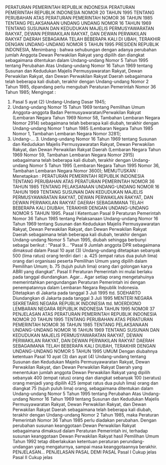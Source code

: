 PERATURAN PEMERINTAH REPUBLIK INDONESIA PERATURAN PEMERINTAH REPUBLIK INDONESIA NOMOR 20 TAHUN 1995 TENTANG PERUBAHAN ATAS PERATURAN PEMERINTAH NOMOR 36 TAHUN 1985 TENTANG PELAKSANAAN UNDANG UNDANG NOMOR 16 TAHUN 1969 TENTANG SUSUNAN DAN KEDUDUKAN MAJELIS PERMUSYAWARATAN RAKYAT, DEWAN PERWAKILAN RAKYAT, DAN DEWAN PERWAKILAN RAKYAT DAERAH SEBAGAIMA TELAH BEBERAPA KALI DI UBAH, TERAKHIR DENGAN UNDANG-UNDANG NOMOR 5 TAHUN 1995 PRESIDEN REPUBLIK INDONESIA,
Menimbang :
 bahwa sehubungan dengan adanya perubahan jumlah Anggota Dewan Perwakilan Rakyat yang dipilih dan diangkat sebagaimana ditentukan dalam Undang-undang Nomor 5 Tahun 1995 tentang Perubahan Atas Undang-undang Nomor 16 Tahun 1969 tentang Susunan dan Kedudukan Majelis Permusyawaratan Rakyat, Dewan Perwakilan Rakyat, dan Dewan Perwakilan Rakyat Daerah sebagaimana telah beberapa kali diubah, terakhir dengan Undang-undang Nomor 2 Tahun 1985, dipandang perlu mengubah Peraturan Pemerintah Nomor 36 Tahun 1985;
Mengingat :

1. Pasal 5 ayat (2) Undang-Undang Dasar 1945;
2. Undang-undang Nomor 15 Tahun 1969 tentang Pemilihan Umum Anggota-anggota Badan Permusyawaratan/Perwakilan Rakyat (Lembaran Negara Tahun 1969 Nomor 58, Tambahan Lembaran Negara Nomor 2914) sebagaimana telah beberapa kali diubah, terakhir dengan Undang-undang Nomor 1 tahun 1985 (Lembaran Negara Tahun 1985 Nomor 1, Tambahan Lembaran Negara Nomor 3281);
3. Undang-… 3. Undang-undang Nomor 16 Tahun 1969 tentang Susunan dan Kedudukan Majelis Permusyawaratan Rakyat, Dewan Perwakilan Rakyat, dan Dewan Perwakilan Rakyat Daerah (Lembaran Negara Tahun 1969 Nomor 59, Tambahan Lembaran Negara Nomor 2915) sebagaimana telah beberapa kali diubah, terakhir dengan Undang-undang Nomor 5 Tahun 1995 (Lembaran Negara Tahun 1995 Nomor 36, Tambahan Lembaran Negara Nomor 3600);
MEMUTUSKAN :
 Menetapkan : PERATURAN PEMERINTAH REPUBLIK INDONESIA TENTANG PERUBAHAN ATAS PERATURAN PEMERINTAH NOMOR 36 TAHUN 1985 TENTANG PELAKSANAAN UNDANG-UNDANG NOMOR 16 TAHUN 1969 TENTANG SUSUNAN DAN KEDUDUKAN MAJELIS PERMUSYAWARATAN RAKYAT, DEWAN PERWAKILAN RAKYAT, DAN DEWAN PERWAKILAN RAKYAT DAERAH SEBAGAIMANA TELAH BEBERAPA KALI DIUBAH, TERAKHIR DENGAN UNDANG-UNDANG NOMOR 5 TAHUN 1995.
Pasal I
Ketentuan Pasal 9 Peraturan Pemerintah Nomor 36 Tahun 1985 tentang Pelaksanaan Undang-undang Nomor 16 Tahun 1969 tentang Susunan dan Kedudukan Majelis Permusyawaratan Rakyat, Dewan Perwakilan Rakyat, dan Dewan Perwakilan Rakyat Daerah sebagaimana telah beberapa kali diubah, terakhir dengan Undang-undang Nomor 5 Tahun 1995, diubah sehingga berbunyi sebagai berikut : "Pasal 9… "Pasal 9 Jumlah anggota DPR sebagaimana dimaksud dalam Pasal 10 ayat (3) Undang-undang ditetapkan sebanyak 500 (lima ratus) orang terdiri dari :
a. 425 (empat ratus dua puluh lima) orang dari organisasi peserta Pemilihan Umum yang dipilih dalam Pemilihan Umum;
b. 75 (tujuh puluh lima) orang dari golongan karya ABRI yang diangkat".
Pasal II
Peraturan Pemerintah ini mulai berlaku pada tanggal diundangkan. Agar…
Agar setiap orang mengetahuinya memerintahkan pengundangan Peraturan Pemerintah ini dengan penempatannya dalam Lembaran Negara Republik Indonesia. Ditetapkan di Jakarta pada tanggal 3 Juli 1995 ttd. SOEHARTO Diundangkan di Jakarta pada tanggal 3 Juli 1995 MENTERI NEGARA SEKRETARIS NEGARA REPUBLIK INDONESIA ttd. MOERDIONO LEMBARAN NEGARA REPUBLIK INDONESIA TAHUN 1995 NOMOR 37 PENJELASAN ATAS PERATURAN PEMERINTAH REPUBLIK INDONESIA NOMOR 20 TAHUN 1995 TENTANG PERUBAHAN ATAS PERATURAN PEMERINTAH NOMOR 36 TAHUN 1985 TENTANG PELAKSANAAN UNDANG-UNDANG NOMOR 16 TAHUN 1969 TENTANG SUSUNAN DAN KEDUDUKAN MAJELIS PERMUSYAWARATAN RAKYAT, DEWAN PERWAKILAN RAKYAT, DAN DEWAN PERWAKILAN RAKYAT DAERAH SEBAGAIMANA TELAH BEBERAPA KALI DIUBAH, TERAKHIR DENGAN UNDANG-UNDANG NOMOR 5 TAHUN 1995 UMUM Dengan diubahnya ketentuan Pasal 10 ayat (3) dan ayat (4) Undang-undang tentang Susunan dan Kedudukan Majelis Permusyawaratan Rakyat, Dewan Perwakilan Rakyat, dan Dewan Perwakilan Rakyat Daerah yang menentukan jumlah anggota Dewan Perwakilan Rakyat yang dipilih sebanyak 400 (empat ratus) orang dan diangkat sebanyak 100 (seratus) orang menjadi yang dipilih 425 (empat ratus dua puluh lima) orang dan diangkat 75 (tujuh puluh lima) orang, sebagaimana ditentukan dalam Undang-undang Nomor 5 Tahun 1995 tentang Perubahan Atas Undang-undang Nomor 16 Tahun 1969 tentang Susunan dan Kedudukan Majelis Permusyawaratan Rakyat, Dewan Perwakilan Rakyat, dan Dewan Perwakilan Rakyat Daerah sebagaimana telah beberapa kali diubah, terakhir dengan Undang-undang Nomor 2 Tahun 1985, maka Peraturan Pemerintah Nomor 36 Tahun 1985 perlu diadakan perubahan. Dengan perubahan susunan keanggotaan Dewan Perwakilan Rakyat sebagaimana dimaksud dalam Peraturan Pemerintah ini, terhadap susunan keanggotaan Dewan Perwakilan Rakyat hasil Pemilihan Umum Tahun 1992 tetap diberlakukan ketentuan peraturan perundang-undangan yang mengaturnya, sampai masa keanggotaannya berakhir. PENJELASAN… PENJELASAN PASAL DEMI PASAL
Pasal I
Cukup jelas
Pasal II
Cukup jelas